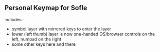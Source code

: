 ## Personal Keymap for Sofle

includes:
- symbol layer with mirrored keys to enter the layer
- lower (left thumb) layer is now one-handed OS/browser controls on the left, numpad on the right
- some other keys here and there
